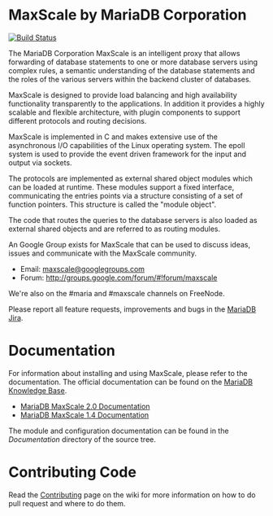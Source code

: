 # MaxScale by MariaDB Corporation

[![Build Status](https://travis-ci.org/mariadb-corporation/MaxScale.svg?branch=2.0)](https://travis-ci.org/mariadb-corporation/MaxScale)

The MariaDB Corporation MaxScale is an intelligent proxy that allows
forwarding of database statements to one or more database servers using
complex rules, a semantic understanding of the database statements and the
roles of the various servers within the backend cluster of databases.

MaxScale is designed to provide load balancing and high availability
functionality transparently to the applications. In addition it provides
a highly scalable and flexible architecture, with plugin components to
support different protocols and routing decisions.

MaxScale is implemented in C and makes extensive use of the
asynchronous I/O capabilities of the Linux operating system. The epoll
system is used to provide the event driven framework for the input and
output via sockets.

The protocols are implemented as external shared object modules which
can be loaded at runtime. These modules support a fixed interface,
communicating the entries points via a structure consisting of a set of
function pointers. This structure is called the "module object".

The code that routes the queries to the database servers is also loaded
as external shared objects and are referred to as routing modules.

An Google Group exists for MaxScale that can be used to discuss ideas,
issues and communicate with the MaxScale community.

- Email: maxscale@googlegroups.com
- Forum: http://groups.google.com/forum/#!forum/maxscale

We're also on the #maria and #maxscale channels on FreeNode.

Please report all feature requests, improvements and bugs in the [MariaDB Jira](https://jira.mariadb.org/projects/MXS/issues).

# Documentation

For information about installing and using MaxScale, please refer to the
documentation. The official documentation can be found on the
[MariaDB Knowledge Base](https://mariadb.com/kb/en/mariadb-enterprise/maxscale/).

- [MariaDB MaxScale 2.0 Documentation](https://mariadb.com/kb/en/mariadb-enterprise/mariadb-maxscale-20-contents/)
- [MariaDB MaxScale 1.4 Documentation](https://mariadb.com/kb/en/mariadb-enterprise/mariadb-maxscale-14/maxscale-maxscale-contents/)

The module and configuration documentation can be found in the _Documentation_
directory of the source tree.

# Contributing Code

Read the [Contributing](https://github.com/mariadb-corporation/MaxScale/wiki/Contributing)
page on the wiki for more information on how to do pull request and where to do
them.
